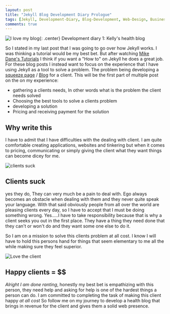 ```yaml
---
layout: post
title: "Jekyll Blog Development Diary Prologue"
tags: [Jekyll, Development-Diary, Blog-Development, Web-Design, Business]
comments: true
---
```

![I love my blog](https://media.giphy.com/media/UVqPbnRA3vjOw/giphy.gif){: .center}
Development diary 1: Kelly's health blog

So I stated in my last post that I was going to go over how Jekyll works. I was thinking a tutorial would be my best bet. But after watching [Mike Dane's Tutorials](https://www.youtube.com/watch?v=T1itpPvFWHI&list=PLLAZ4kZ9dFpOPV5C5Ay0pHaa0RJFhcmcB) I think if you want a "How to" on Jekyll he does a great job. For these blog posts I instead want to focus on the experience that I have using Jekyll as a tool to solve a problem. The problem being developing a [squeeze page](https://en.wikipedia.org/wiki/Squeeze_page) / [Blog](https://en.wikipedia.org/wiki/Blog) for a client. This will be the first part of multiple post on the on my experience:

* gathering a clients needs, In other words what is the problem the client needs solved
* Choosing the best tools to solve a clients problem
* developing a solution
* Pricing and receiving payment for the solution

## Why write this

I have to admit that I have difficulties with the dealing with client. I am quite comfortable creating applications, websites and tinkering but when it comes to pricing, communicating or simply giving the client what they want things can become dicey for me.

![clients suck](https://media.giphy.com/media/5nFShZWwq3fdm/giphy.gif)

## Clients suck

yes they do, They can very much be a pain to deal with. Ego always becomes an obstacle when dealing with them and they never quite speak your language. With that said obviously people from all over the world are pleasing clients every day, so I have to accept that I must be doing something wrong. Yes.....I have to take responsibility because that is why a client seeks you out in the first place. They have a thing they need done that they can't or won't do and they want some one else to do it.

So I am on a mission to solve this clients problem at all cost. I know I will have to hold this persons hand for things that seem elementary to me all the while making sure they feel superior.

![Love the client](https://media.giphy.com/media/JVlwRVrxmG5vW/giphy.gif)

## Happy clients = $$

_Alright I am done ranting_, honestly my best bet is empathizing with this person, they need help and asking for help is one of the hardest things a person can do. I am committed to completing the task of making this client happy _at all cost_ So follow me on my journey to develop a health blog that brings in revenue for the client and gives them a solid web presence.
